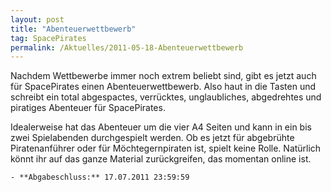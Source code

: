 ```yaml
---
layout: post
title: "Abenteuerwettbewerb"
tag: SpacePirates
permalink: /Aktuelles/2011-05-18-Abenteuerwettbewerb
---
```



Nachdem Wettbewerbe immer noch extrem beliebt sind, gibt es jetzt auch für SpacePirates einen Abenteuerwettbewerb. Also haut in die Tasten und schreibt ein total abgespactes, verrücktes, unglaubliches, abgedrehtes und piratiges Abenteuer für SpacePirates.

Idealerweise hat das Abenteuer um die vier A4 Seiten und kann in ein bis zwei Spielabenden durchgespielt werden. Ob es jetzt für abgebrühte Piratenanführer oder für Möchtegernpiraten ist, spielt keine Rolle. Natürlich könnt ihr auf das ganze Material zurückgreifen, das momentan online ist.

	- **Abgabeschluss:** 17.07.2011 23:59:59



